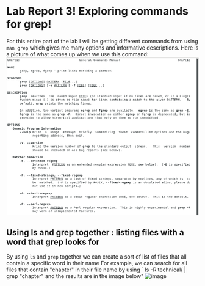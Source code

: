 # Lab Report 3! Exploring commands for grep!
For this entire part of the lab I will be getting different commands from using ` man grep ` which gives me many options and informative descriptions. 
Here is a picture of what comes up when we use this command:
![image](mangrep.png)
## Using ls and grep together : listing files with a word that grep looks for
By using ` ls ` and ` grep ` together we can create a sort of list of files that all contain a specific word in their name
For example, we can search for all files that contain "chapter" in their file name by using ` ls -R technical/ | grep "chapter" and the results are in the image below"
![image]()
